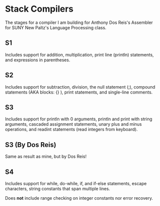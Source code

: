 # Stack Compilers
The stages for a compiler I am building for Anthony Dos Reis's Assembler for SUNY New Paltz's Language Processing class.

## S1
Includes support for addition, multiplication, print line (println) statements, and expressions in parentheses.

## S2
Includes support for subtraction, division, the null statement (;), compound statements (AKA blocks: {} ), print statements, and single-line comments.

## S3
Includes support for println with 0 arguments, println and print with string arguments, cascaded assignment statements, unary plus and minus operations, and readint statements (read integers from keyboard).

## S3 (By Dos Reis)
Same as result as mine, but by Dos Reis!

## S4
Includes support for while, do-while, if, and if-else statements, escape characters, string constants that span multiple lines. 

Does **not** include range checking on integer constants nor error recovery. 
